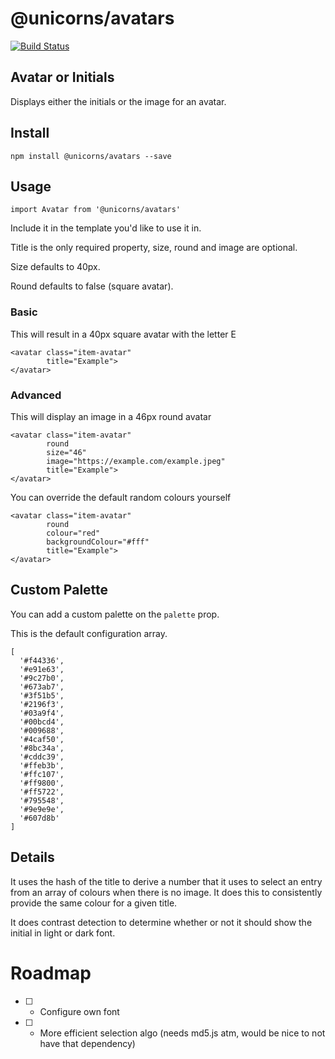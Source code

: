 # @unicorns/avatars

[![Build Status](https://travis-ci.com/UnicornGlobal/avatars.svg?branch=dev)](https://travis-ci.com/UnicornGlobal/avatars)

## Avatar or Initials

Displays either the initials or the image for an avatar.

## Install

```
npm install @unicorns/avatars --save
```

## Usage

```
import Avatar from '@unicorns/avatars'
```

Include it in the template you'd like to use it in.

Title is the only required property, size, round and image are optional.

Size defaults to 40px.

Round defaults to false (square avatar).

### Basic

This will result in a 40px square avatar with the letter E

```
<avatar class="item-avatar"
        title="Example">
</avatar>
```

### Advanced

This will display an image in a 46px round avatar

```
<avatar class="item-avatar"
        round
        size="46"
        image="https://example.com/example.jpeg"
        title="Example">
</avatar>
```

You can override the default random colours yourself

```
<avatar class="item-avatar"
        round
        colour="red"
        backgroundColour="#fff"
        title="Example">
</avatar>
```

## Custom Palette

You can add a custom palette on the `palette` prop.

This is the default configuration array.

```
[
  '#f44336',
  '#e91e63',
  '#9c27b0',
  '#673ab7',
  '#3f51b5',
  '#2196f3',
  '#03a9f4',
  '#00bcd4',
  '#009688',
  '#4caf50',
  '#8bc34a',
  '#cddc39',
  '#ffeb3b',
  '#ffc107',
  '#ff9800',
  '#ff5722',
  '#795548',
  '#9e9e9e',
  '#607d8b'
]
```

## Details

It uses the hash of the title to derive a number that it uses to select
an entry from an array of colours when there is no image. It does this to consistently provide the same colour for a given title.

It does contrast detection to determine whether or not it should show 
the initial in light or dark font.

# Roadmap

- [ ] - Configure own font
- [ ] - More efficient selection algo (needs md5.js atm, would be nice to not have that dependency)
